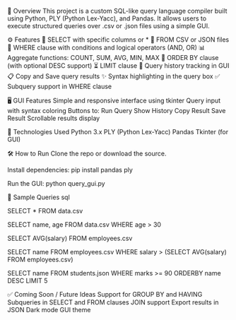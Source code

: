 📌 Overview
This project is a custom SQL-like query language compiler built using Python, PLY (Python Lex-Yacc), and Pandas. It allows users to execute structured queries over .csv or .json files using a simple GUI.

⚙️ Features
🔎 SELECT with specific columns or *
📄 FROM CSV or JSON files
🧠 WHERE clause with conditions and logical operators (AND, OR)
📊 Aggregate functions: COUNT, SUM, AVG, MIN, MAX
📑 ORDER BY clause (with optional DESC support)
⏳ LIMIT clause
🧵 Query history tracking in GUI
📋 Copy and Save query results
✨ Syntax highlighting in the query box
✅ Subquery support in WHERE clause

🖥️ GUI Features
Simple and responsive interface using tkinter
Query input with syntax coloring
Buttons to:
  Run Query
  Show History
  Copy Result
  Save Result
Scrollable results display

🧰 Technologies Used
Python 3.x
PLY (Python Lex-Yacc)
Pandas
Tkinter (for GUI)

🛠️ How to Run
Clone the repo or download the source.

Install dependencies:
pip install pandas ply

Run the GUI:
python query_gui.py

🔄 Sample Queries
sql

SELECT * FROM data.csv

SELECT name, age FROM data.csv WHERE age > 30

SELECT AVG(salary) FROM employees.csv

SELECT name FROM employees.csv WHERE salary > (SELECT AVG(salary) FROM employees.csv)

SELECT name FROM students.json WHERE marks >= 90 ORDERBY name DESC LIMIT 5

✅ Coming Soon / Future Ideas
Support for GROUP BY and HAVING
Subqueries in SELECT and FROM clauses
JOIN support
Export results in JSON
Dark mode GUI theme